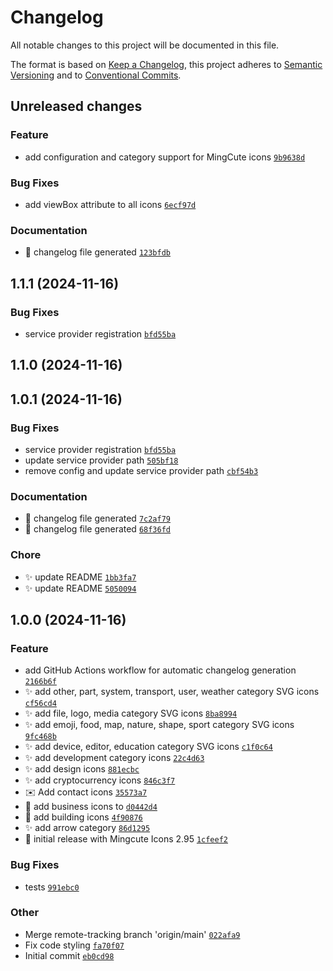 # Changelog

All notable changes to this project will be documented in this file.

The format is based on [Keep a Changelog](https://keepachangelog.com/en/1.0.0/), this project adheres to [Semantic Versioning](https://semver.org/spec/v2.0.0.html) and to [Conventional Commits](https://www.conventionalcommits.org/en/v1.0.0/).

## Unreleased changes

### Feature
- add configuration and category support for MingCute icons [`9b9638d`](https://github.com/chrisoprea/blade-mingcute-icons/commit/9b9638d)

### Bug Fixes
- add viewBox attribute to all icons [`6ecf97d`](https://github.com/chrisoprea/blade-mingcute-icons/commit/6ecf97d)

### Documentation
- :robot: changelog file generated [`123bfdb`](https://github.com/chrisoprea/blade-mingcute-icons/commit/123bfdb)

## 1.1.1 (2024-11-16)

### Bug Fixes
- service provider registration [`bfd55ba`](https://github.com/chrisoprea/blade-mingcute-icons/commit/bfd55ba)

## 1.1.0 (2024-11-16)

## 1.0.1 (2024-11-16)

### Bug Fixes
- service provider registration [`bfd55ba`](https://github.com/chrisoprea/blade-mingcute-icons/commit/bfd55ba)
- update service provider path [`505bf18`](https://github.com/chrisoprea/blade-mingcute-icons/commit/505bf18)
- remove config and update service provider path [`cbf54b3`](https://github.com/chrisoprea/blade-mingcute-icons/commit/cbf54b3)

### Documentation
- :robot: changelog file generated [`7c2af79`](https://github.com/chrisoprea/blade-mingcute-icons/commit/7c2af79)
- :robot: changelog file generated [`68f36fd`](https://github.com/chrisoprea/blade-mingcute-icons/commit/68f36fd)

### Chore
- ✨ update README [`1bb3fa7`](https://github.com/chrisoprea/blade-mingcute-icons/commit/1bb3fa7)
- ✨ update README [`5050094`](https://github.com/chrisoprea/blade-mingcute-icons/commit/5050094)

## 1.0.0 (2024-11-16)

### Feature
- add GitHub Actions workflow for automatic changelog generation [`2166b6f`](https://github.com/chrisoprea/blade-mingcute-icons/commit/2166b6f)
- ✨ add other, part, system, transport, user, weather category SVG icons [`cf56cd4`](https://github.com/chrisoprea/blade-mingcute-icons/commit/cf56cd4)
- ✨ add file, logo, media category SVG icons [`8ba8994`](https://github.com/chrisoprea/blade-mingcute-icons/commit/8ba8994)
- ✨ add emoji, food, map, nature, shape, sport category SVG icons [`9fc468b`](https://github.com/chrisoprea/blade-mingcute-icons/commit/9fc468b)
- ✨ add device, editor, education category SVG icons [`c1f0c64`](https://github.com/chrisoprea/blade-mingcute-icons/commit/c1f0c64)
- ✨ add development category icons [`22c4d63`](https://github.com/chrisoprea/blade-mingcute-icons/commit/22c4d63)
- ✨ add design icons [`881ecbc`](https://github.com/chrisoprea/blade-mingcute-icons/commit/881ecbc)
- ✨ add cryptocurrency icons [`846c3f7`](https://github.com/chrisoprea/blade-mingcute-icons/commit/846c3f7)
- ✉️ Add contact icons [`35573a7`](https://github.com/chrisoprea/blade-mingcute-icons/commit/35573a7)
- 🎨 add business icons to [`d0442d4`](https://github.com/chrisoprea/blade-mingcute-icons/commit/d0442d4)
- 🏢 add building icons [`4f90876`](https://github.com/chrisoprea/blade-mingcute-icons/commit/4f90876)
- ✨ add arrow category [`86d1295`](https://github.com/chrisoprea/blade-mingcute-icons/commit/86d1295)
- 🎉 initial release with Mingcute Icons 2.95 [`1cfeef2`](https://github.com/chrisoprea/blade-mingcute-icons/commit/1cfeef2)

### Bug Fixes
- tests [`991ebc0`](https://github.com/chrisoprea/blade-mingcute-icons/commit/991ebc0)

### Other
- Merge remote-tracking branch 'origin/main' [`022afa9`](https://github.com/chrisoprea/blade-mingcute-icons/commit/022afa9)
- Fix code styling [`fa70f07`](https://github.com/chrisoprea/blade-mingcute-icons/commit/fa70f07)
- Initial commit [`eb0cd98`](https://github.com/chrisoprea/blade-mingcute-icons/commit/eb0cd98)

